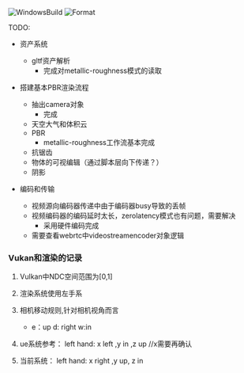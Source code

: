 
![WindowsBuild](https://github.com/rucker-ma/ToyStation/actions/workflows/dotnet-desktop.yml/badge.svg) ![Format](https://github.com/rucker-ma/ToyStation/actions/workflows/format-check.yml/badge.svg)



TODO:
 - 资产系统
    - gltf资产解析
      * 完成对metallic-roughness模式的读取
 - 搭建基本PBR渲染流程
    - 抽出camera对象
      * 完成
    - 天空大气和体积云
    - PBR
      * metallic-roughness工作流基本完成
    - 抗锯齿
    - 物体的可视编辑（通过脚本层向下传递？）
    - 阴影
    
 - 编码和传输
    - 视频源向编码器传递中由于编码器busy导致的丢帧
    - 视频编码器的编码延时太长，zerolatency模式也有问题，需要解决
      * 采用硬件编码完成
    - 需要查看webrtc中videostreamencoder对象逻辑


### Vukan和渲染的记录
1. Vulkan中NDC空间范围为[0,1]
2. 渲染系统使用左手系
3. 相机移动规则,针对相机视角而言
   * e：up d: right w:in

4. ue系统参考：
   left hand: x left ,y in ,z up //x需要再确认
5. 当前系统：
   left hand: x right ,y up,  z in
